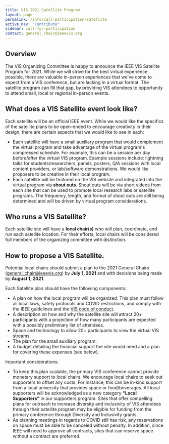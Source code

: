 ```yaml
---
title: VIS 2021 Satellite Program
layout: page
permalink: /info/call-participation/satellite
active_nav: "Contribute"
sidebar: call-for-participation
contact: general_chair@ieeevis.org
---
```


## Overview
The VIS Organizing Committee is happy to announce the IEEE VIS Satellite Program for 2021. While we will strive for the best virtual experience possible, there are 
valuable in-person experiences that we've come to expect from a VIS conference, but are lacking in a virtual format.  The satellite program can fill that gap, by providing VIS attendees to opportunity to attend small, local or regional in-person events.

## What does a VIS Satellite event look like?
Each satellite will be an official IEEE event. While we would like the specifics of the satellite plans to be open-ended to encourage creativity in their design, there are certain aspects that we would like to see in each:

* Each satellite will have a small auxiliary program that would complement the virtual program and take advantage of the virtual program's compressed schedule. For example, this can be a session per day before/after the virtual VIS program.  Example sessions include: lightning talks for students/researchers, panels, posters, Q/A sessions with local content providers, or lab/software demonstrations. We would like proposers to be creative in their local program.
* Each satellite will be featured on the VIS website and integrated into the virtual program via **shout outs**.  Shout outs will be via short videos from each site that can be used to promote local research labs or satellite programs. The frequency, length, and format of shout outs are still being determined and will be driven by virtual program considerations. 

## Who runs a VIS Satellite?
Each satellite site will have a **local chair(s)** who will plan, coordinate, and run each satellite location. For their efforts, local chairs will be considered full members of the organizing committee with distinction. 

## How to propose a VIS Satellite.
Potential local chairs should submit a plan to the 2021 General Chairs (<general_chair@ieeevis.org>)  by **July 1, 2021** and with decisions being made by **August 1, 2021**.

Each Satellite plan should have the following components:
* A plan on how the local program will be organized. This plan must follow all local laws, safety protocols and COVID restrictions, and comply with the IEEE guidelines and the [VIS code of conduct](http://ieeevis.org/year/2021/info/inclusion-and-diversity/code-of-conduct).  
* A description on how and why the satellite site will attract 20+ participants with a projection of how many participants are expected with a possibly preliminary list of attendees.
* Space and technology to allow 20+ participants to view the virtual VIS streams. 
* The plan for the small auxiliary program.
* A budget detailing the financial support the site would need and a plan for covering these expenses (see below). 

Important considerations:
* To keep this plan scalable, the primary VIS conference cannot provide monetary support to local chairs. We encourage local chairs to seek out supporters to offset any costs.  For instance, this can be in-kind support from a local university that provides space or food/beverages.  All local supporters will be acknowledged as a new category **“Local Supporters”** in our supporters program. Sites that offer compelling plans for outreach to increase diversity and inclusivity of VIS attendees through their satellite program may be eligible for funding from the primary conference through Diversity and Inclusivity grants.
* As planning meetings in regards to COVID still has risk, any reservations on space must be able to be canceled without penalty. In addition, since IEEE will need to approve all contracts, sites that can reserve space without a contract are preferred.
